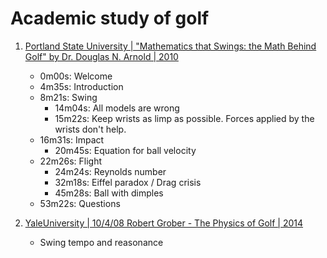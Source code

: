 # Academic study of golf

1. [Portland State University | "Mathematics that Swings: the Math Behind Golf" by Dr. Douglas N. Arnold | 2010](https://www.youtube.com/watch?v=e6v9ib-dOtg)
   - 0m00s: Welcome
   - 4m35s: Introduction
   - 8m21s: Swing
     * 14m04s: All models are wrong
     * 15m22s: Keep wrists as limp as possible. Forces applied by the wrists don't help.
   - 16m31s: Impact
     * 20m45s: Equation for ball velocity
   - 22m26s: Flight
     * 24m24s: Reynolds number
     * 32m18s: Eiffel paradox / Drag crisis
     * 45m28s: Ball with dimples
   - 53m22s: Questions

1. [YaleUniversity | 10/4/08 Robert Grober - The Physics of Golf | 2014](https://www.youtube.com/watch?v=MRnjedSebWY)
   - Swing tempo and reasonance

